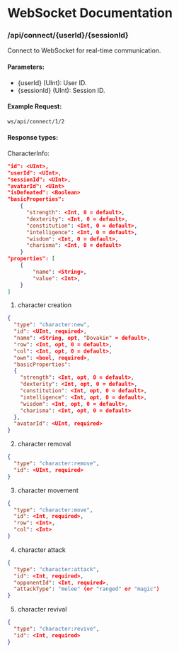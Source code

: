 # WebSocket Documentation

### /api/connect/{userId}/{sessionId}
Connect to WebSocket for real-time communication.

#### Parameters:
- {userId} (UInt): User ID.
- {sessionId} (UInt): Session ID.

#### Example Request:
```bash
ws/api/connect/1/2
```

#### Response types:

CharacterInfo:
```json
"id": <UInt>,
"userId": <UInt>,
"sessionId": <UInt>,
"avatarId": <UInt>
"isDefeated": <Boolean>
"basicProperties": 
    {
      "strength": <Int, 0 = default>,
      "dexterity": <Int, 0 = default>,
      "constitution": <Int, 0 = default>,
      "intelligence": <Int, 0 = default>,
      "wisdom": <Int, 0 = default>,
      "charisma": <Int, 0 = default>
    }
"properties": [
    {
        "name": <String>,
        "value": <Int>,
    }
]
```

1) character creation
```json
{
  "type": "character:new",
  "id": <UInt, required>,
  "name": <String, opt, "Dovakin" = default>, 
  "row": <Int, opt, 0 = default>,
  "col": <Int, opt, 0 = default>,
  "own": <bool, required>,
  "basicProperties":
  {
    "strength": <Int, opt, 0 = default>,
    "dexterity": <Int, opt, 0 = default>,
    "constitution": <Int, opt, 0 = default>,
    "intelligence": <Int, opt, 0 = default>,
    "wisdom": <Int, opt, 0 = default>,
    "charisma": <Int, opt, 0 = default>
  },
  "avatarId": <UInt, required>
}
```
2) character removal
```json
{
  "type": "character:remove",
  "id": <UInt, required>
}
```
3) character movement
```json
{
  "type": "character:move",
  "id": <Int, required>,
  "row": <Int>,
  "col": <Int>
}
```
4) character attack
```json
{
  "type": "character:attack",
  "id": <Int, required>,
  "opponentId": <Int, required>,
  "attackType": "melee" (or "ranged" or "magic")
}
```
5) character revival
```json
{
  "type": "character:revive",
  "id": <Int, required>
}
```